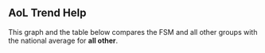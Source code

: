 ## AoL Trend Help

This graph and the table below compares the FSM and all other groups with the national average for **all other**.
